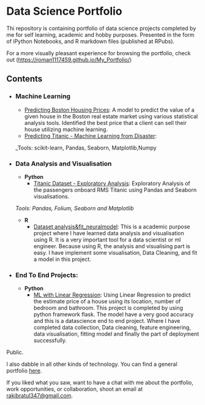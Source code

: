 
# Data Science Portfolio
Thi repository is containing portfolio of data science projects completed by me for self learning, academic and hobby purposes. Presented in the form of iPython Notebooks, and R markdown files (published at RPubs).

For a more visually pleasant experience for browsing the portfolio, check out (https://roman1117459.github.io/My_Portfolio/)


## Contents

- ### Machine Learning

	- [Predicting Boston Housing Prices](https://github.com/roman1117459/my_Data_Science_Portfolio/tree/master/Boston_Housing_price_Prediction_END_to_END): A model to predict the value of a given house in the Boston real estate market using various statistical analysis tools. Identified the best price that a client can sell their house utilizing machine learning.
	- [Predicting Titanic - Machine Learning from Disaster](https://github.com/roman1117459/my_Data_Science_Portfolio/tree/master/Titanic_Dataset_Kaggle): 

	

	_Tools: scikit-learn, Pandas, Seaborn, Matplotlib,Numpy


- ### Data Analysis and Visualisation
	- __Python__
		- [Titanic Dataset - Exploratory Analysis](https://github.com/roman1117459/my_Data_Science_Portfolio/tree/master/Titanic_Dataset_Kaggle): Exploratory Analysis of the passengers onboard RMS Titanic using Pandas and Seaborn visualisations.
		
	_Tools: Pandas, Folium, Seaborn and Matplotlib_

	- __R__ 
		- [Dataset analysis&fit_neuralmodel](https://github.com/roman1117459/my_Data_Science_Portfolio/tree/master/R%20project): This is a academic purpose project where I have learned data analysis and visualisation using R. It is a very important tool for a data scientist or ml engineer. Because using R, the analysis and visualising part is easy. I have implement some visualisation, Data Cleaning, and fit a model in this project. 
		
	

- ### End To End Projects: 

	- __Python__
		- [ML with Linear Regression](https://github.com/sajal2692/data-science-portfolio/blob/master/ML%20Micro%20Projects/Machine%20Learning%20with%20Logistic%20Regression.ipynb): Using Linear Regression to predict the estimate price of a house using its location, number of bedroom and bathroom. This project is completed by using python framework flask. The model have a very good accuracy and this is a datascience end to end project. Where I have completed data collection, Data cleaning, feature engineering, data visualisation, fitting model and finally the part of deployment successfully.  
		


Public.

I also dabble in all other kinds of technology. You can find a general portfolio [here](https://github.com/roman1117459).

If you liked what you saw, want to have a chat with me about the portfolio, work opportunities, or collaboration, shoot an email at rakibratul347@gmail.com. 

